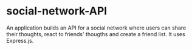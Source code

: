 # social-network-API
An application builds an API for a social network where users can share their thoughts, react to friends' thougths and create a friend list. It uses Express.js.
